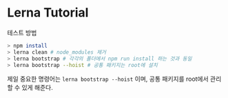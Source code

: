 # Lerna Tutorial

테스트 방법

```sh
> npm install
> lerna clean # node_modules 제거
> lerna bootstrap # 각각의 폴더에서 npm run install 하는 것과 동일
> lerna bootstrap --hoist # 공통 패키지는 root에 설치
```

제일 중요한 명령어는 `lerna bootstrap --hoist` 이며, 공통 패키지를 root에서 관리할 수 있게 해준다.

